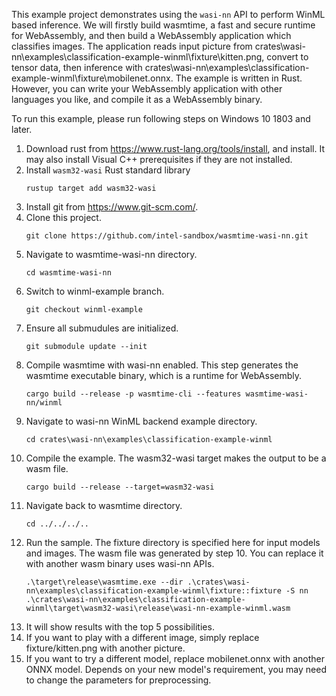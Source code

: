 This example project demonstrates using the `wasi-nn` API to perform WinML based inference. We will firstly build wasmtime, a fast and secure runtime for WebAssembly, and then build a WebAssembly application which classifies images. The application reads input picture from crates\wasi-nn\examples\classification-example-winml\fixture\kitten.png, convert to tensor data, then inference with crates\wasi-nn\examples\classification-example-winml\fixture\mobilenet.onnx. The example is written in Rust. However, you can write your WebAssembly application with other languages you like, and compile it as a WebAssembly binary.

To run this example, please run following steps on Windows 10 1803 and later.

1. Download rust from https://www.rust-lang.org/tools/install, and install. It may also install Visual C++ prerequisites if they are not installed.
1. Install `wasm32-wasi` Rust standard library
    ```
    rustup target add wasm32-wasi
    ```
1. Install git from https://www.git-scm.com/.
1. Clone this project.
    ```
    git clone https://github.com/intel-sandbox/wasmtime-wasi-nn.git
    ```
1. Navigate to wasmtime-wasi-nn directory.
    ```
    cd wasmtime-wasi-nn
    ```
1. Switch to winml-example branch.
    ```
    git checkout winml-example
    ```
1. Ensure all submudules are initialized.
    ```
    git submodule update --init
    ```
1. Compile wasmtime with wasi-nn enabled. This step generates the wasmtime executable binary, which is a runtime for WebAssembly.
    ```
    cargo build --release -p wasmtime-cli --features wasmtime-wasi-nn/winml
    ```
1. Navigate to wasi-nn WinML backend example directory.
    ```
    cd crates\wasi-nn\examples\classification-example-winml
    ```
1. Compile the example. The wasm32-wasi target makes the output to be a wasm file.
    ```
    cargo build --release --target=wasm32-wasi
    ```
1. Navigate back to wasmtime directory.
    ```
    cd ../../../..
    ```
1. Run the sample. The fixture directory is specified here for input models and images. The wasm file was generated by step 10. You can replace it with another wasm binary uses wasi-nn APIs.
    ```
    .\target\release\wasmtime.exe --dir .\crates\wasi-nn\examples\classification-example-winml\fixture::fixture -S nn .\crates\wasi-nn\examples\classification-example-winml\target\wasm32-wasi\release\wasi-nn-example-winml.wasm
    ```
1. It will show results with the top 5 possibilities.
1. If you want to play with a different image, simply replace fixture/kitten.png with another picture.
1. If you want to try a different model, replace mobilenet.onnx with another ONNX model. Depends on your new model's requirement, you may need to change the parameters for preprocessing.